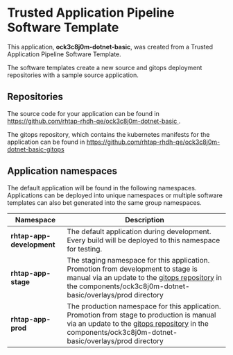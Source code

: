 # Trusted Application Pipeline Software Template

This application, **ock3c8j0m-dotnet-basic**, was created from a Trusted Application Pipeline Software Template.

The software templates create a new source and gitops deployment repositories with a sample source application. 

## Repositories

The source code for your application can be found in [https://github.com/rhtap-rhdh-qe/ock3c8j0m-dotnet-basic ](https://github.com/rhtap-rhdh-qe/ock3c8j0m-dotnet-basic ).
 
The gitops repository, which contains the kubernetes manifests for the application can be found in 
[https://github.com/rhtap-rhdh-qe/ock3c8j0m-dotnet-basic-gitops ](https://github.com/rhtap-rhdh-qe/ock3c8j0m-dotnet-basic-gitops ) 

## Application namespaces 

The default application will be found in the following namespaces. Applications can be deployed into unique namespaces or multiple software templates can also bet generated into the same group namespaces.  

|  Namespace   |  Description   |  
| -------- | -------- |   
| **rhtap-app-development** | The default application during development. Every build will be deployed to this namespace for testing. | 
| **rhtap-app-stage** | The staging namespace for this application. Promotion from development to stage is manual via an update to the [gitops repository](https://github.com/rhtap-rhdh-qe/ock3c8j0m-dotnet-basic-gitops ) in the components/ock3c8j0m-dotnet-basic/overlays/prod directory |  
| **rhtap-app-prod** | The production namespace for this application. Promotion from stage to production is manual via an update to the [gitops repository](https://github.com/rhtap-rhdh-qe/ock3c8j0m-dotnet-basic-gitops ) in the components/ock3c8j0m-dotnet-basic/overlays/prod directory | 